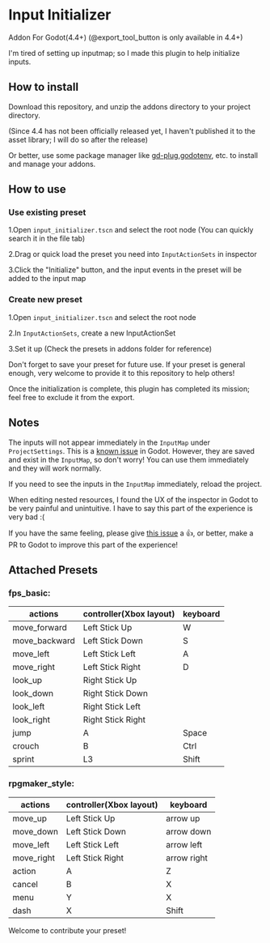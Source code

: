 # Input Initializer
Addon For Godot(4.4+) (@export_tool_button is only available in 4.4+)

I'm tired of setting up inputmap; so I made this plugin to help initialize inputs.

## How to install
Download this repository, and unzip the addons directory to your project directory.

(Since 4.4 has not been officially released yet, I haven't published it to the asset library; I will do so after the release)

Or better, use some package manager like [gd-plug](https://github.com/imjp94/gd-plug),[godotenv](https://github.com/chickensoft-games/GodotEnv), etc. to install and manage your addons. 

## How to use
### Use existing preset
1.Open `input_initializer.tscn` and select the root node (You can quickly search it in the file tab)

2.Drag or quick load the preset you need into `InputActionSets` in inspector

3.Click the "Initialize" button, and the input events in the preset will be added to the input map

### Create new preset
1.Open `input_initializer.tscn` and select the root node

2.In `InputActionSets`, create a new InputActionSet

3.Set it up (Check the presets in addons folder for reference)

Don't forget to save your preset for future use. If your preset is general enough, very welcome to provide it to this repository to help others!

Once the initialization is complete, this plugin has completed its mission; feel free to exclude it from the export.


## Notes

The inputs will not appear immediately in the `InputMap` under `ProjectSettings`. This is a [known issue](https://github.com/godotengine/godot/issues/25865) in Godot. However, they are saved and exist in the `InputMap`, so don't worry! You can use them immediately and they will work normally.

If you need to see the inputs in the `InputMap` immediately, reload the project.

When editing nested resources, I found the UX of the inspector in Godot to be very painful and unintuitive. I have to say this part of the experience is very bad :(

If you have the same feeling, please give [this issue](https://github.com/godotengine/godot-proposals/issues/10125) a 👍, or better, make a PR to Godot to improve this part of the experience!


## Attached Presets
### fps_basic:
| actions       | controller(Xbox layout)        | keyboard   |
| ------------- | ----------------- | ---------- |
| move_forward  | Left Stick Up     | W          |
| move_backward | Left Stick Down   | S          |
| move_left     | Left Stick Left   | A          |
| move_right    | Left Stick Right  | D          |
| look_up       | Right Stick Up    |            |
| look_down     | Right Stick Down  |            |
| look_left     | Right Stick Left  |            |
| look_right    | Right Stick Right |            |
| jump          | A                 | Space      |
| crouch        | B                 | Ctrl       |
| sprint        | L3                | Shift |


### rpgmaker_style:
| actions       | controller(Xbox layout)        | keyboard   |
| ------------- | ----------------- | ---------- |
| move_up  | Left Stick Up     | arrow up          |
| move_down | Left Stick Down   | arrow down          |
| move_left     | Left Stick Left   | arrow left          |
| move_right    | Left Stick Right  | arrow right          |
| action       | A    |    Z        |
| cancel     | B  |    X        |
| menu     | Y  |    X        |
| dash    | X |     Shift       |


Welcome to contribute your preset!
